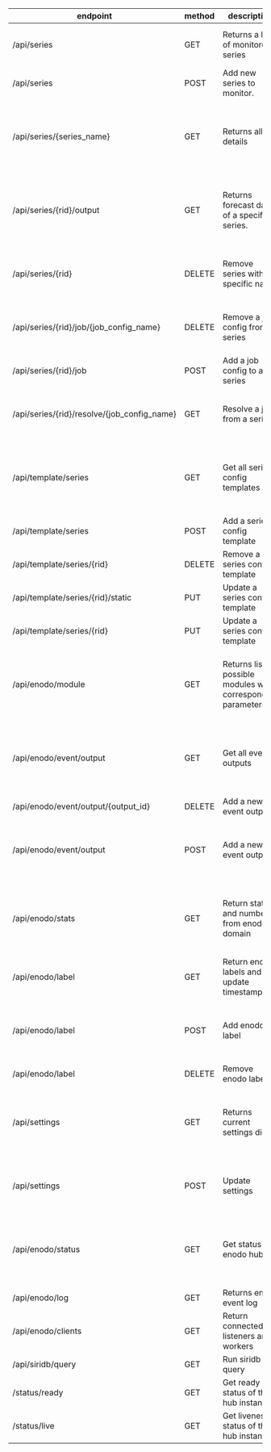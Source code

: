 |endpoint|method|description|args|
|--------|------|-----------|----|
|/api/series|GET|Returns a list of monitored series|        Query args:            filter (String): regex filter|
|/api/series|POST|Add new series to monitor.||
|/api/series/{series_name}|GET|Returns all details|        Query args:            fields (String, comma seperated): list of fields to return|
|/api/series/{rid}/output|GET|Returns forecast data of a specific series.|        Query args:            fields (String, comma seperated): list of fields to return|
|/api/series/{rid}|DELETE|Remove series with specific name|        Query args:            byName (string): 1, 0 or true, false|
|/api/series/{rid}/job/{job_config_name}|DELETE|Remove a job config from a series|        Query args:            byName (string): 1, 0 or true, false|
|/api/series/{rid}/job|POST|Add a job config to a series||
|/api/series/{rid}/resolve/{job_config_name}|GET|Resolve a job from a series|        Query args:            byName (string): 1, 0 or true, false|
|/api/template/series|GET|Get all series config templates|        Query args:            fields (String, comma seperated): list of fields to return|
|/api/template/series|POST|Add a series config template||
|/api/template/series/{rid}|DELETE|Remove a series config template||
|/api/template/series/{rid}/static|PUT|Update a series config template||
|/api/template/series/{rid}|PUT|Update a series config template||
|/api/enodo/module|GET|Returns list of possible modules with corresponding parameters|        Query args:            fields (String, comma seperated): list of fields to return|
|/api/enodo/event/output|GET|Get all event outputs|        Query args:            fields (String, comma seperated): list of fields to return|
|/api/enodo/event/output/{output_id}|DELETE|Add a new event output||
|/api/enodo/event/output|POST|Add a new event output|        JSON POST data:            output_type (int): type of output stream|
|/api/enodo/stats|GET|Return stats and numbers from enodo domain|        Query args:            fields (String, comma seperated): list of fields to return|
|/api/enodo/label|GET|Return enodo labels and last update timestamp||
|/api/enodo/label|POST|Add enodo label|        JSON POST data:            description (String): description of the label|
|/api/enodo/label|DELETE|Remove enodo label||
|/api/settings|GET|Returns current settings dict|        Query args:            fields (String, comma seperated): list of fields to return|
|/api/settings|POST|Update settings|        JSON POST data:            key/value pairs settings|
|/api/enodo/status|GET|Get status of enodo hub|        Query args:            fields (String, comma seperated): list of fields to return|
|/api/enodo/log|GET|Returns enodo event log||
|/api/enodo/clients|GET|Return connected listeners and workers||
|/api/siridb/query|GET|Run siridb query||
|/status/ready|GET|Get ready status of this hub instance||
|/status/live|GET|Get liveness status of this hub instance||
